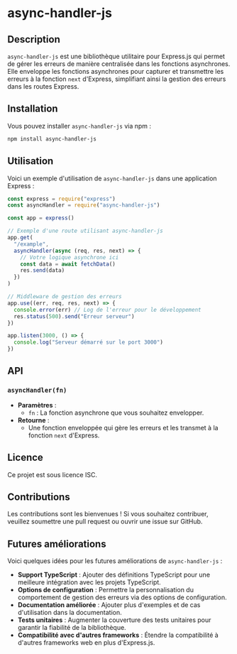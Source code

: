 # async-handler-js

## Description

`async-handler-js` est une bibliothèque utilitaire pour Express.js qui permet de gérer les erreurs de manière centralisée dans les fonctions asynchrones. Elle enveloppe les fonctions asynchrones pour capturer et transmettre les erreurs à la fonction `next` d'Express, simplifiant ainsi la gestion des erreurs dans les routes Express.

## Installation

Vous pouvez installer `async-handler-js` via npm :

```bash
npm install async-handler-js
```

## Utilisation

Voici un exemple d'utilisation de `async-handler-js` dans une application Express :

```javascript
const express = require("express")
const asyncHandler = require("async-handler-js")

const app = express()

// Exemple d'une route utilisant async-handler-js
app.get(
  "/example",
  asyncHandler(async (req, res, next) => {
    // Votre logique asynchrone ici
    const data = await fetchData()
    res.send(data)
  })
)

// Middleware de gestion des erreurs
app.use((err, req, res, next) => {
  console.error(err) // Log de l'erreur pour le développement
  res.status(500).send("Erreur serveur")
})

app.listen(3000, () => {
  console.log("Serveur démarré sur le port 3000")
})
```

## API

### `asyncHandler(fn)`

- **Paramètres** :
  - `fn` : La fonction asynchrone que vous souhaitez envelopper.
- **Retourne** :
  - Une fonction enveloppée qui gère les erreurs et les transmet à la fonction `next` d'Express.

## Licence

Ce projet est sous licence ISC.

## Contributions

Les contributions sont les bienvenues ! Si vous souhaitez contribuer, veuillez soumettre une pull request ou ouvrir une issue sur GitHub.

## Futures améliorations

Voici quelques idées pour les futures améliorations de `async-handler-js` :

- **Support TypeScript** : Ajouter des définitions TypeScript pour une meilleure intégration avec les projets TypeScript.
- **Options de configuration** : Permettre la personnalisation du comportement de gestion des erreurs via des options de configuration.
- **Documentation améliorée** : Ajouter plus d'exemples et de cas d'utilisation dans la documentation.
- **Tests unitaires** : Augmenter la couverture des tests unitaires pour garantir la fiabilité de la bibliothèque.
- **Compatibilité avec d'autres frameworks** : Étendre la compatibilité à d'autres frameworks web en plus d'Express.js.
